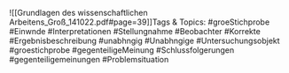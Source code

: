 
![[Grundlagen des wissenschaftlichen Arbeitens_Groß_141022.pdf#page=39]]Tags & Topics:
   #groeStichprobe
   #Einwnde
   #Interpretationen
   #Stellungnahme
   #Beobachter
   #Korrekte
   #Ergebnisbeschreibung
   #unabhngig
   #Unabhngige
   #Untersuchungsobjekt
   #groestichprobe
   #gegenteiligeMeinung
   #Schlussfolgerungen
   #gegenteiligemeinungen
   #Problemsituation